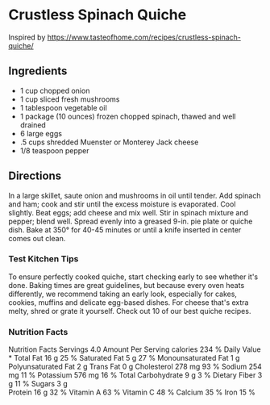 
# Crustless Spinach Quiche
Inspired by https://www.tasteofhome.com/recipes/crustless-spinach-quiche/

## Ingredients

- 1 cup chopped onion
- 1 cup sliced fresh mushrooms
- 1 tablespoon vegetable oil
- 1 package (10 ounces) frozen chopped spinach, thawed and well drained
- 6 large eggs
- .5 cups shredded Muenster or Monterey Jack cheese
- 1/8 teaspoon pepper

## Directions

In a large skillet, saute onion and mushrooms in oil until tender. Add spinach and ham; cook and stir until the excess moisture is evaporated. Cool slightly. Beat eggs; add cheese and mix well. Stir in spinach mixture and pepper; blend well. Spread evenly into a greased 9-in. pie plate or quiche dish. Bake at 350° for 40-45 minutes or until a knife inserted in center comes out clean.

### Test Kitchen Tips
To ensure perfectly cooked quiche, start checking early to see whether it's done. Baking times are great guidelines, but because every oven heats differently, we recommend taking an early look, especially for cakes, cookies, muffins and delicate egg-based dishes.
For cheese that's extra melty, shred or grate it yourself.
Check out 10 of our best quiche recipes.

### Nutrition Facts

Nutrition Facts
Servings 4.0
Amount Per Serving
calories 234
% Daily Value *
Total Fat 16 g	25 %
Saturated Fat 5 g	27 %
Monounsaturated Fat 1 g
Polyunsaturated Fat 2 g
Trans Fat 0 g
Cholesterol 278 mg	93 %
Sodium 254 mg	11 %
Potassium 576 mg	16 %
Total Carbohydrate 9 g	3 %
Dietary Fiber 3 g	11 %
Sugars 3 g	
Protein 16 g	32 %
Vitamin A	63 %
Vitamin C	48 %
Calcium	35 %
Iron	15 %
